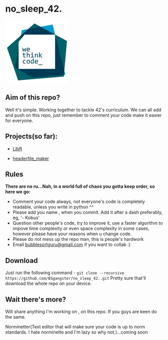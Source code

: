 # no_sleep_42.
![Wethinkcode Logo](Files/WTC_logo.gif)

## Aim of this repo?

Well it's simple. Working together to tackle 42's curriculum. We can all add and push on this repo, just remember to comment your code make it easier for everyone.

## Projects(so far):

* [Libft](libft/)

* [headerfile_maker](headerfile_maker)

## Rules

<b>There are no ru...Nah, in a world full of chaos you gotta keep order, so here we go:</b>    
* Comment your code always, not everyone's code is completely readable, unless you write in python ^^
* Please add you name , when you commit. Add it after a dash preferably, eg, '- Kobus'
* Question other people's code, try to improve it, use a faster algorithm to impove time complexity or even space      complexity in some cases, however please have your reasons when u change code.
* Please do not mess up the repo man, this is people's hardwork
* Email bubblesortguru@gmail.com if you want to collab :)

## Download

Just run the following command - `git clone --recursive https://github.com/BSgangster/no_sleep_42..git`
Pretty sure that'll download the whole repo on your device.

## Wait there's more?

Will share anything I'm working on , on this repo. If you guys are keen do the same.

Norminetter(Text editor that will make sure your code is up to norm standards. I hate norminette and I'm lazy so why not.)...coming soon
